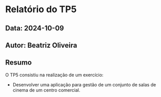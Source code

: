 # Relatório do TP5
## Data: 2024-10-09
## Autor: Beatriz Oliveira

## Resumo

O TP5 consistiu na realização de um exercício:
 - Desenvolver uma aplicação para gestão de um conjunto de salas de cinema de um centro comercial.
